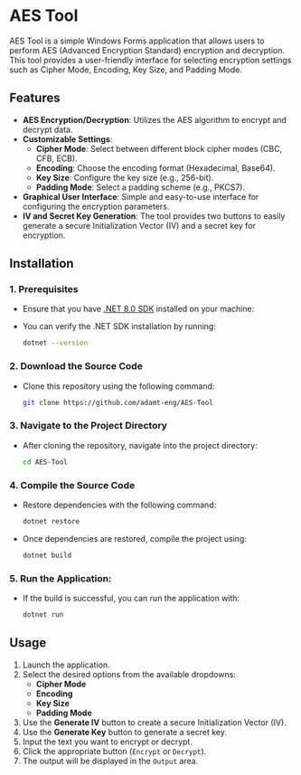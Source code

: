 # AES Tool

AES Tool is a simple Windows Forms application that allows users to perform AES (Advanced Encryption Standard) encryption and decryption. This tool provides a user-friendly interface for selecting encryption settings such as Cipher Mode, Encoding, Key Size, and Padding Mode.

## Features

- **AES Encryption/Decryption**: Utilizes the AES algorithm to encrypt and decrypt data.
- **Customizable Settings**: 
  - **Cipher Mode**: Select between different block cipher modes (CBC, CFB, ECB).
  - **Encoding**: Choose the encoding format (Hexadecimal, Base64).
  - **Key Size**: Configure the key size (e.g., 256-bit).
  - **Padding Mode**: Select a padding scheme (e.g., PKCS7).
- **Graphical User Interface**: Simple and easy-to-use interface for configuring the encryption parameters.
- **IV and Secret Key Generation**: The tool provides two buttons to easily generate a secure Initialization Vector (IV) and a secret key for encryption.

## Installation

### 1. **Prerequisites**

- Ensure that you have [.NET 8.0 SDK](https://dotnet.microsoft.com/en-us/download/dotnet/8.0) installed on your machine:

- You can verify the .NET SDK installation by running:

  ```bash
  dotnet --version
  ```

### 2. **Download the Source Code**

- Clone this repository using the following command:

  ```bash
  git clone https://github.com/adamt-eng/AES-Tool
  ```

### 3. **Navigate to the Project Directory**

- After cloning the repository, navigate into the project directory:

  ```bash
  cd AES-Tool
  ```

### 4. **Compile the Source Code**

- Restore dependencies with the following command:

  ```bash
  dotnet restore
  ```

- Once dependencies are restored, compile the project using:

  ```bash
  dotnet build
  ```

### 5. **Run the Application:**

- If the build is successful, you can run the application with:

  ```bash
  dotnet run
  ```

## Usage

1. Launch the application.
2. Select the desired options from the available dropdowns:
   - **Cipher Mode**
   - **Encoding**
   - **Key Size**
   - **Padding Mode**
3. Use the **Generate IV** button to create a secure Initialization Vector (IV).
4. Use the **Generate Key** button to generate a secret key.
5. Input the text you want to encrypt or decrypt.
6. Click the appropriate button (`Encrypt` or `Decrypt`).
7. The output will be displayed in the `Output` area.
